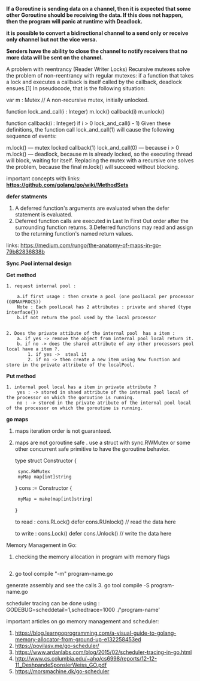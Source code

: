  **If a Goroutine is sending data on a channel, then it is expected that some other Goroutine should be receiving the data. If this does not happen, then the program will panic at runtime with Deadlock.**

 **it is possible to convert a bidirectional channel to a send only or receive only channel but not the vice versa.**

 **Senders have the ability to close the channel to notify receivers that no more data will be sent on the channel.**

 A problem with reentrancy (Reader Writer Locks)
 Recursive mutexes solve the problem of non-reentrancy with regular mutexes: if a function that takes a lock and executes a callback is itself called by the callback, deadlock ensues.[1] In pseudocode, that is the following situation:

var m : Mutex  // A non-recursive mutex, initially unlocked.

function lock_and_call(i : Integer)
    m.lock()
    callback(i)
    m.unlock()

function callback(i : Integer)
    if i > 0
        lock_and_call(i - 1)
Given these definitions, the function call lock_and_call(1) will cause the following sequence of events:

m.lock() — mutex locked
callback(1)
lock_and_call(0) — because i > 0
m.lock() — deadlock, because m is already locked, so the executing thread will block, waiting for itself.
Replacing the mutex with a recursive one solves the problem, because the final m.lock() will succeed without blocking.

important concepts with links:
**https://github.com/golang/go/wiki/MethodSets**

**defer statments**
1. A deferred function's arguments are evaluated when the defer statement is evaluated.
2. Deferred function calls are executed in Last In First Out order after the surrounding function returns.
3.Deferred functions may read and assign to the returning function's named return values.


links: https://medium.com/rungo/the-anatomy-of-maps-in-go-79b82836838b


**Sync.Pool internal design**

**Get method** 

	1. request internal pool :

		a.if first usage : then create a pool (one poolLocal per processor (GOMAXPROCS))
		Note : Each poolLocal has 2 attributes : private and shared (type interface{})
		b.if not return the pool used by the local processor


	2. Does the private attibute of the internal pool  has a item : 
		a. if yes -> remove the object from internal pool local return it.
		b. if no -> does the shared attribute of any other processors pool local have a item ?.
		 	1. if yes ->  steal it
		 	2. if no -> then create a new item using New function and store in the private attribute of the localPool.

**Put method**
```
1. internal pool local has a item in private attribute ?
	yes : -> stored in shaed attribute of the internal pool local of the processor on which the goroutine is running.
	no : -> stored in the private atribute of the internal pool local of the processor on which the goroutine is running.
```

**go maps**

1. maps iteration order is not guaranteed.
2. maps are not goroutine safe . use a struct with sync.RWMutex or some other concurrent safe primitive to have the goroutine behavior. 
	
	type struct Constructor {
		
		sync.RWMutex
		myMap map[int]string
	
	}
	cons := Constructor {
		
		myMap = make(map[int]string)
	
	}	
	
	to read :
	cons.RLock()
	defer cons.RUnlock()
	// read the data here
	
	to write :
	cons.Lock()
	defer cons.Unlock()
	// write the data here
	
	

Memory Management in Go:

1. checking the memory allocation in program with memory flags
	```go build -gcflags "--m -m" program-name.go
	```
2. go tool compile "-m" program-name.go 

generate assembly and see the calls 
3. go tool compile -S program-name.go
	
	
scheduler tracing can be done using :
GODEBUG=scheddetail=1,schedtrace=1000 ./'program-name'

important articles on go memory management and scheduler:

1. https://blog.learngoprogramming.com/a-visual-guide-to-golang-memory-allocator-from-ground-up-e132258453ed
2. https://povilasv.me/go-scheduler/
3. https://www.ardanlabs.com/blog/2015/02/scheduler-tracing-in-go.html
4. http://www.cs.columbia.edu/~aho/cs6998/reports/12-12-11_DeshpandeSponslerWeiss_GO.pdf
5. https://morsmachine.dk/go-scheduler


